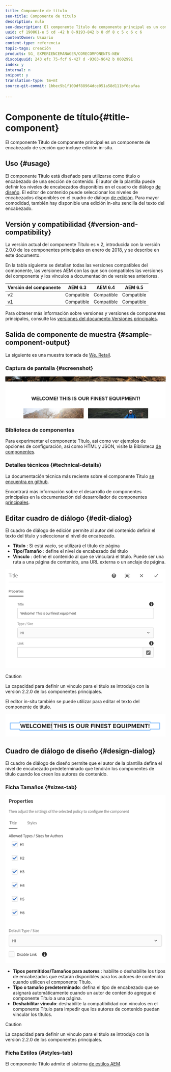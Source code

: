 ```yaml
---
title: Componente de título
seo-title: Componente de título
description: nulo
seo-description: El componente Título de componente principal es un componente de encabezado de sección que incluye edición in-situ.
uuid: cf 190861-e 5 cd -42 b 8-9193-842 b 8 df 8 c 5 c 6 c 6
contentOwner: Usuario
content-type: referencia
topic-tags: creación
products: SG_ EXPERIENCEMANAGER/CORECOMPONENTS-NEW
discoiquuid: 243 efc 75-fcf 9-427 d -9303-9642 b 0602991
index: y
internal: n
snippet: y
translation-type: tm+mt
source-git-commit: 1bbec9b1f109df88964dce051a58d111bf6cafaa

---
```



# Componente de título{#title-component}

El componente Título de componente principal es un componente de encabezado de sección que incluye edición in-situ.

## Uso {#usage}

El componente Título está diseñado para utilizarse como título o encabezado de una sección de contenido. El autor de la plantilla puede definir los niveles de encabezados disponibles en el cuadro de diálogo [de diseño](#design-dialog). El editor de contenido puede seleccionar los niveles de encabezados disponibles en el cuadro de diálogo [de edición](#edit-dialog). Para mayor comodidad, también hay disponible una edición in-situ sencilla del texto del encabezado.

## Versión y compatibilidad {#version-and-compatibility}

La versión actual del componente Título es v 2, introducida con la versión 2.0.0 de los componentes principales en enero de 2018, y se describe en este documento.

En la tabla siguiente se detallan todas las versiones compatibles del componente, las versiones AEM con las que son compatibles las versiones del componente y los vínculos a documentación de versiones anteriores.

| Versión del componente | AEM 6.3 | AEM 6.4 | AEM 6.5 |
|---|---|---|---|
| v2 | Compatible | Compatible | Compatible |
| [v1](title-v1.md) | Compatible | Compatible | Compatible |

Para obtener más información sobre versiones y versiones de componentes principales, consulte las [versiones del documento Versiones principales](versions.md).

## Salida de componente de muestra {#sample-component-output}

La siguiente es una muestra tomada de [We. Retail](https://helpx.adobe.com/experience-manager/6-5/sites/developing/using/we-retail.html).

### Captura de pantalla {#screenshot}

![](assets/chlimage_1-36.png)

### Biblioteca de componentes

Para experimentar el componente Título, así como ver ejemplos de opciones de configuración, así como HTML y JSON, visite la Biblioteca [de componentes](http://opensource.adobe.com/aem-core-wcm-components/library/title.html).

### Detalles técnicos {#technical-details}

La documentación técnica más reciente sobre el componente Título [se encuentra en github](https://github.com/adobe/aem-core-wcm-components/blob/master/content/src/content/jcr_root/apps/core/wcm/components/title/v2/title).

Encontrará más información sobre el desarrollo de componentes principales en la documentación del desarrollador de componentes [principales](developing.md).

## Editar cuadro de diálogo {#edit-dialog}

El cuadro de diálogo de edición permite al autor del contenido definir el texto del título y seleccionar el nivel de encabezado.

* **Título** : Si está vacío, se utilizará el título de página
* **Tipo/Tamaño** : define el nivel de encabezado del título
* **Vínculo** : define el contenido al que se vinculará el título. Puede ser una ruta a una página de contenido, una URL externa o un anclaje de página.

![](assets/screenshot_2018-10-19at110055.png)

>[!CAUTION]
>
>La capacidad para definir un vínculo para el título se introdujo con la versión 2.2.0 de los componentes principales.

El editor in-situ también se puede utilizar para editar el texto del componente de título.

![](assets/chlimage_1-37.png)

## Cuadro de diálogo de diseño {#design-dialog}

El cuadro de diálogo de diseño permite que el autor de la plantilla defina el nivel de encabezado predeterminado que tendrán los componentes de título cuando los creen los autores de contenido.

### Ficha Tamaños {#sizes-tab}

![](assets/screenshot_2018-10-19at110120.png)

* **Tipos permitidos/Tamaños para autores** : habilite o deshabilite los tipos de encabezados que estarán disponibles para los autores de contenido cuando utilicen el componente Título.
* **Tipo o tamaño predeterminado**: defina el tipo de encabezado que se asignará automáticamente cuando un autor de contenido agregue el componente Título a una página.
* **Deshabilitar vínculo**: deshabilite la compatibilidad con vínculos en el componente Título para impedir que los autores de contenido puedan vincular los títulos.

>[!CAUTION]
>
>La capacidad para definir un vínculo para el título se introdujo con la versión 2.2.0 de los componentes principales.

### Ficha Estilos {#styles-tab}

El componente Título admite el sistema [de estilos AEM](authoring.md#component-styling).